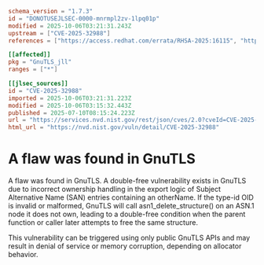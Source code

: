 ```toml
schema_version = "1.7.3"
id = "DONOTUSEJLSEC-0000-mnrmpl2zv-1lpq01p"
modified = 2025-10-06T03:21:31.243Z
upstream = ["CVE-2025-32988"]
references = ["https://access.redhat.com/errata/RHSA-2025:16115", "https://access.redhat.com/errata/RHSA-2025:16116", "https://access.redhat.com/errata/RHSA-2025:17348", "https://access.redhat.com/security/cve/CVE-2025-32988", "https://bugzilla.redhat.com/show_bug.cgi?id=2359622"]

[[affected]]
pkg = "GnuTLS_jll"
ranges = ["*"]

[[jlsec_sources]]
id = "CVE-2025-32988"
imported = 2025-10-06T03:21:31.223Z
modified = 2025-10-06T03:15:32.443Z
published = 2025-07-10T08:15:24.223Z
url = "https://services.nvd.nist.gov/rest/json/cves/2.0?cveId=CVE-2025-32988"
html_url = "https://nvd.nist.gov/vuln/detail/CVE-2025-32988"
```

# A flaw was found in GnuTLS

A flaw was found in GnuTLS. A double-free vulnerability exists in GnuTLS due to incorrect ownership handling in the export logic of Subject Alternative Name (SAN) entries containing an otherName. If the type-id OID is invalid or malformed, GnuTLS will call asn1_delete_structure() on an ASN.1 node it does not own, leading to a double-free condition when the parent function or caller later attempts to free the same structure.

This vulnerability can be triggered using only public GnuTLS APIs and may result in denial of service or memory corruption, depending on allocator behavior.

